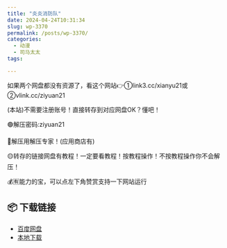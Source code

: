 ```yaml
---
title: "炎炎消防队"
date: 2024-04-24T10:31:34
slug: wp-3370
permalink: /posts/wp-3370/
categories:
  - 动漫
  - 司马太太
tags:

---
```


如果两个网盘都没有资源了，看这个网站👉①link3.cc/xianyu21或②vlink.cc/ziyuan21

(本站)不需要注册账号！直接转存到对应网盘OK？懂吧！

🟢解压密码:ziyuan21

🔵解压用解压专家！(应用商店有)

🟡转存的链接网盘有教程！一定要看教程！按教程操作！不按教程操作你不会解压！

💰🈶能力的宝，可以点左下角赞赏支持一下网站运行

## 📦 下载链接
- [百度网盘](https://blziyuan21.com/pay-download/3370?key=d362de72c2&down_id=0)
- [本地下载](https://blziyuan21.com/pay-download/3370?key=d362de72c2&down_id=1)

